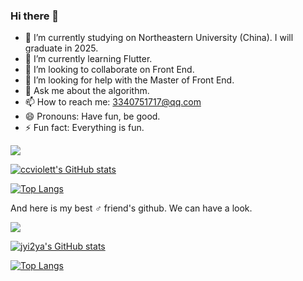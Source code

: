 ### Hi there 👋

<!--
**ccviolett/ccviolett** is a ✨ _special_ ✨ repository because its `README.md` (this file) appears on your GitHub profile.

Here are some ideas to get you started:
-->

- 🔭 I’m currently studying on Northeastern University (China). I will graduate in 2025.
- 🌱 I’m currently learning Flutter.
- 👯 I’m looking to collaborate on Front End.
- 🤔 I’m looking for help with the Master of Front End.
- 💬 Ask me about the algorithm.
- 📫 How to reach me: 3340751717@qq.com
- 😄 Pronouns: Have fun, be good.
- ⚡ Fun fact: Everything is fun.

![](https://github-profile-trophy.vercel.app/?username=ccviolett&column=7&theme=onedark)

[![ccviolett's GitHub stats](https://github-readme-stats.vercel.app/api?username=ccviolett&show_icons=true&theme=gruvbox)](https://github.com/anuraghazra/github-readme-stats)

[![Top Langs](https://github-readme-stats.vercel.app/api/top-langs/?username=ccviolett&layout=compact)](https://github.com/anuraghazra/github-readme-stats)

And here is my best ♂️ friend's github. We can have a look.

![](https://github-profile-trophy.vercel.app/?username=jyi2ya&column=7&theme=onedark)

[![jyi2ya's GitHub stats](https://github-readme-stats.vercel.app/api?username=jyi2ya&show_icons=true&theme=dark)](https://github.com/jyi2ya)

[![Top Langs](https://github-readme-stats.vercel.app/api/top-langs/?username=jyi2ya&layout=compact)](https://github.com/anuraghazra/github-readme-stats)
